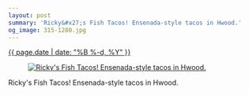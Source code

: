 ```yaml
---
layout: post
summary: 'Ricky&#x27;s Fish Tacos! Ensenada-style tacos in Hwood.'
og_image: 315-1280.jpg
---
```


<div class="post">
 <time>
  <a href="/315">
   {{ page.date | date: "%B %-d, %Y" }}
  </a>
 </time>
 <a href="/315">
  <figure data-taken="4/21/2014">
   <img alt="Ricky's Fish Tacos! Ensenada-style tacos in Hwood." sizes="(min-width: 700px) 50vw, calc(100vw - 2rem)" src="{{ site.assets_url }}/315-640.jpg" srcset="{{ site.assets_url }}/315-1280.jpg 1280w, {{ site.assets_url }}/315-960.jpg 960w, {{ site.assets_url }}/315-640.jpg 640w, {{ site.assets_url }}/315-320.jpg 320w"/>
  </figure>
 </a>
 <span>
  Ricky's Fish Tacos! Ensenada-style tacos in Hwood.
 </span>
</div>
